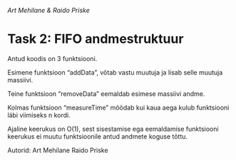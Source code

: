 *Art Mehilane & Raido Priske*
# Task 2: FIFO andmestruktuur

Antud koodis on 3 funktsiooni. 

Esimene funktsioon “addData”, võtab vastu muutuja ja lisab selle muutuja massiivi. 

Teine funktsioon “removeData” eemaldab esimese massiivi andme.

Kolmas funktsioon “measureTime” mõõdab kui kaua aega kulub funktsiooni läbi viimiseks n kordi.

Ajaline keerukus on O(1), sest sisestamise ega eemaldamise funktsiooni keerukus ei muutu funktsioonile antud andmete koguse tõttu.

Autorid:
Art Mehilane
Raido Priske

